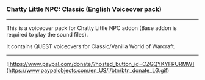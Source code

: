 ### Chatty Little NPC: Classic (English Voiceover pack)
---

This is a voiceover pack for Chatty Little NPC addon (Base addon is required to play the sound files).

It contains QUEST voiceovers for Classic/Vanilla World of Warcraft.

---


![https://www.paypal.com/donate/?hosted_button_id=CZGQYKYFRURMW](https://www.paypalobjects.com/en_US/i/btn/btn_donate_LG.gif)